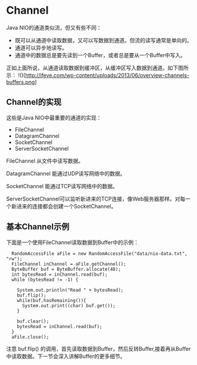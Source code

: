 # Channel

Java NIO的通道类似流，但又有些不同：

- 既可以从通道中读取数据，又可以写数据到通道。但流的读写通常是单向的。
- 通道可以异步地读写。
- 通道中的数据总是要先读到一个Buffer，或者总是要从一个Buffer中写入。

正如上面所说，从通道读取数据到缓冲区，从缓冲区写入数据到通道。如下图所示：
!()[http://ifeve.com/wp-content/uploads/2013/06/overview-channels-buffers.png]


## Channel的实现
这些是Java NIO中最重要的通道的实现：

- FileChannel
- DatagramChannel
- SocketChannel
- ServerSocketChannel

FileChannel 从文件中读写数据。

DatagramChannel 能通过UDP读写网络中的数据。

SocketChannel 能通过TCP读写网络中的数据。

ServerSocketChannel可以监听新进来的TCP连接，像Web服务器那样。对每一个新进来的连接都会创建一个SocketChannel。

## 基本Channel示例
下面是一个使用FileChannel读取数据到Buffer中的示例：
```
  RandomAccessFile aFile = new RandomAccessFile("data/nio-data.txt", "rw");
  FileChannel inChannel = aFile.getChannel();
  ByteBuffer buf = ByteBuffer.allocate(48);
  int bytesRead = inChannel.read(buf);
  while (bytesRead != -1) {
   
    System.out.println("Read " + bytesRead);
    buf.flip();
    while(buf.hasRemaining()){
      System.out.print((char) buf.get());
    }
   
    buf.clear();
    bytesRead = inChannel.read(buf);
  }
  aFile.close();

```

注意 buf.flip() 的调用，首先读取数据到Buffer，然后反转Buffer,接着再从Buffer中读取数据。下一节会深入讲解Buffer的更多细节。